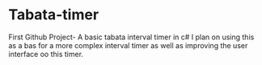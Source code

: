 # Tabata-timer
First Github Project- A basic tabata interval timer in c#
I plan on using this as a bas for a more complex interval timer as well as improving the user interface oo this timer.
